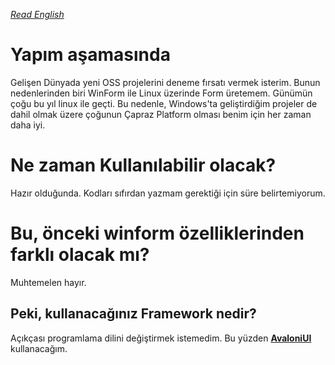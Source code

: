 ﻿[_Read English_](https://github.com/herrwinfried/EasierWsaInstallerGui/blob/alpha/README.md)

# Yapım aşamasında

Gelişen Dünyada yeni OSS projelerini deneme fırsatı vermek isterim. Bunun nedenlerinden biri WinForm ile Linux üzerinde Form üretemem. Günümün çoğu bu yıl linux ile geçti. Bu nedenle, Windows'ta geliştirdiğim projeler de dahil olmak üzere çoğunun Çapraz Platform olması benim için her zaman daha iyi.

# Ne zaman Kullanılabilir olacak?

Hazır olduğunda. Kodları sıfırdan yazmam gerektiği için süre belirtemiyorum.

# Bu, önceki winform özelliklerinden farklı olacak mı?

Muhtemelen hayır.

## Peki, kullanacağınız Framework nedir?

Açıkçası programlama dilini değiştirmek istemedim. Bu yüzden **[AvaloniUI](https://avaloniaui.net)** kullanacağım.
